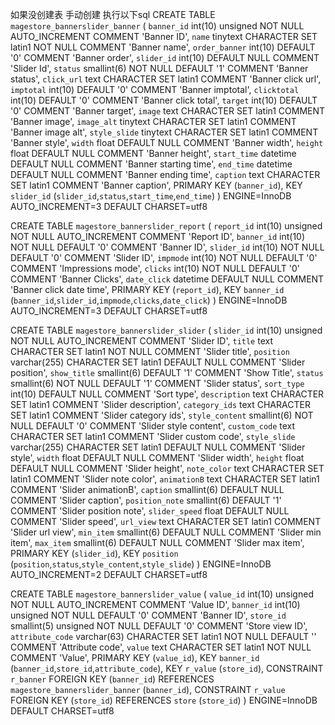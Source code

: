 如果没创建表 手动创建 执行以下sql
CREATE TABLE `magestore_bannerslider_banner` (
  `banner_id` int(10) unsigned NOT NULL AUTO_INCREMENT COMMENT 'Banner ID',
  `name` tinytext CHARACTER SET latin1 NOT NULL COMMENT 'Banner name',
  `order_banner` int(10) DEFAULT '0' COMMENT 'Banner order',
  `slider_id` int(10) DEFAULT NULL COMMENT 'Slider Id',
  `status` smallint(6) NOT NULL DEFAULT '1' COMMENT 'Banner status',
  `click_url` text CHARACTER SET latin1 COMMENT 'Banner click url',
  `imptotal` int(10) DEFAULT '0' COMMENT 'Banner imptotal',
  `clicktotal` int(10) DEFAULT '0' COMMENT 'Banner click total',
  `target` int(10) DEFAULT '0' COMMENT 'Banner target',
  `image` text CHARACTER SET latin1 COMMENT 'Banner image',
  `image_alt` tinytext CHARACTER SET latin1 COMMENT 'Banner image alt',
  `style_slide` tinytext CHARACTER SET latin1 COMMENT 'Banner style',
  `width` float DEFAULT NULL COMMENT 'Banner width',
  `height` float DEFAULT NULL COMMENT 'Banner height',
  `start_time` datetime DEFAULT NULL COMMENT 'Banner starting time',
  `end_time` datetime DEFAULT NULL COMMENT 'Banner ending time',
  `caption` text CHARACTER SET latin1 COMMENT 'Banner caption',
  PRIMARY KEY (`banner_id`),
  KEY `slider_id` (`slider_id`,`status`,`start_time`,`end_time`)
) ENGINE=InnoDB AUTO_INCREMENT=3 DEFAULT CHARSET=utf8


CREATE TABLE `magestore_bannerslider_report` (
  `report_id` int(10) unsigned NOT NULL AUTO_INCREMENT COMMENT 'Report ID',
  `banner_id` int(10) NOT NULL DEFAULT '0' COMMENT 'Banner ID',
  `slider_id` int(10) NOT NULL DEFAULT '0' COMMENT 'Slider ID',
  `impmode` int(10) NOT NULL DEFAULT '0' COMMENT 'Impressions mode',
  `clicks` int(10) NOT NULL DEFAULT '0' COMMENT 'Banner Clicks',
  `date_click` datetime DEFAULT NULL COMMENT 'Banner click date time',
  PRIMARY KEY (`report_id`),
  KEY `banner_id` (`banner_id`,`slider_id`,`impmode`,`clicks`,`date_click`)
) ENGINE=InnoDB AUTO_INCREMENT=3 DEFAULT CHARSET=utf8


CREATE TABLE `magestore_bannerslider_slider` (
  `slider_id` int(10) unsigned NOT NULL AUTO_INCREMENT COMMENT 'Slider ID',
  `title` text CHARACTER SET latin1 NOT NULL COMMENT 'Slider title',
  `position` varchar(255) CHARACTER SET latin1 DEFAULT NULL COMMENT 'Slider position',
  `show_title` smallint(6) DEFAULT '1' COMMENT 'Show Title',
  `status` smallint(6) NOT NULL DEFAULT '1' COMMENT 'Slider status',
  `sort_type` int(10) DEFAULT NULL COMMENT 'Sort type',
  `description` text CHARACTER SET latin1 COMMENT 'Slider description',
  `category_ids` text CHARACTER SET latin1 COMMENT 'Slider category ids',
  `style_content` smallint(6) NOT NULL DEFAULT '0' COMMENT 'Slider style content',
  `custom_code` text CHARACTER SET latin1 COMMENT 'Slider custom code',
  `style_slide` varchar(255) CHARACTER SET latin1 DEFAULT NULL COMMENT 'Slider style',
  `width` float DEFAULT NULL COMMENT 'Slider width',
  `height` float DEFAULT NULL COMMENT 'Slider height',
  `note_color` text CHARACTER SET latin1 COMMENT 'Slider note color',
  `animationB` text CHARACTER SET latin1 COMMENT 'Slider animationB',
  `caption` smallint(6) DEFAULT NULL COMMENT 'Slider caption',
  `position_note` smallint(6) DEFAULT '1' COMMENT 'Slider position note',
  `slider_speed` float DEFAULT NULL COMMENT 'Slider speed',
  `url_view` text CHARACTER SET latin1 COMMENT 'Slider url view',
  `min_item` smallint(6) DEFAULT NULL COMMENT 'Slider min item',
  `max_item` smallint(6) DEFAULT NULL COMMENT 'Slider max item',
  PRIMARY KEY (`slider_id`),
  KEY `position` (`position`,`status`,`style_content`,`style_slide`)
) ENGINE=InnoDB AUTO_INCREMENT=2 DEFAULT CHARSET=utf8


CREATE TABLE `magestore_bannerslider_value` (
  `value_id` int(10) unsigned NOT NULL AUTO_INCREMENT COMMENT 'Value ID',
  `banner_id` int(10) unsigned NOT NULL DEFAULT '0' COMMENT 'Banner ID',
  `store_id` smallint(5) unsigned NOT NULL DEFAULT '0' COMMENT 'Store view ID',
  `attribute_code` varchar(63) CHARACTER SET latin1 NOT NULL DEFAULT '' COMMENT 'Attribute code',
  `value` text CHARACTER SET latin1 NOT NULL COMMENT 'Value',
  PRIMARY KEY (`value_id`),
  KEY `banner_id` (`banner_id`,`store_id`,`attribute_code`),
  KEY `r_value` (`store_id`),
  CONSTRAINT `r_banner` FOREIGN KEY (`banner_id`) REFERENCES `magestore_bannerslider_banner` (`banner_id`),
  CONSTRAINT `r_value` FOREIGN KEY (`store_id`) REFERENCES `store` (`store_id`)
) ENGINE=InnoDB DEFAULT CHARSET=utf8

